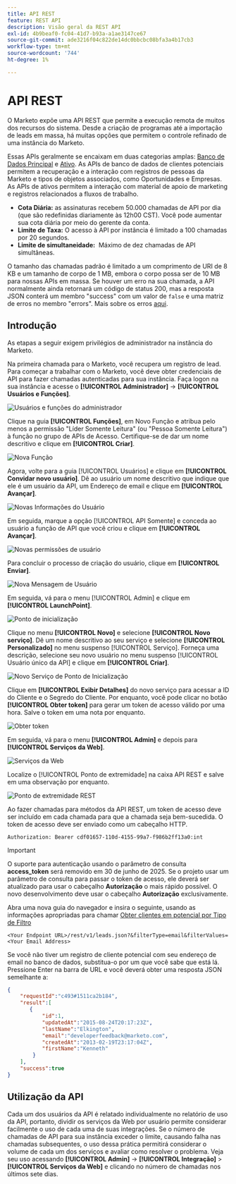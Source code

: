 ```yaml
---
title: API REST
feature: REST API
description: Visão geral da REST API
exl-id: 4b9beaf0-fc04-41d7-b93a-a1ae3147ce67
source-git-commit: ade3216f04c822de14dc0bbcbc08bfa3a4b17cb3
workflow-type: tm+mt
source-wordcount: '744'
ht-degree: 1%

---
```


# API REST

O Marketo expõe uma API REST que permite a execução remota de muitos dos recursos do sistema. Desde a criação de programas até a importação de leads em massa, há muitas opções que permitem o controle refinado de uma instância do Marketo.

Essas APIs geralmente se encaixam em duas categorias amplas: [Banco de Dados Principal](https://developer.adobe.com/marketo-apis/api/mapi/) e [Ativo](https://developer.adobe.com/marketo-apis/api/asset/). As APIs de banco de dados de clientes potenciais permitem a recuperação e a interação com registros de pessoas da Marketo e tipos de objetos associados, como Oportunidades e Empresas. As APIs de ativos permitem a interação com material de apoio de marketing e registros relacionados a fluxos de trabalho.

- **Cota Diária:** as assinaturas recebem 50.000 chamadas de API por dia (que são redefinidas diariamente às 12h00 CST). Você pode aumentar sua cota diária por meio do gerente da conta.
- **Limite de Taxa:** O acesso à API por instância é limitado a 100 chamadas por 20 segundos.
- **Limite de simultaneidade:**  Máximo de dez chamadas de API simultâneas.

O tamanho das chamadas padrão é limitado a um comprimento de URI de 8 KB e um tamanho de corpo de 1 MB, embora o corpo possa ser de 10 MB para nossas APIs em massa. Se houver um erro na sua chamada, a API normalmente ainda retornará um código de status 200, mas a resposta JSON conterá um membro &quot;success&quot; com um valor de `false` e uma matriz de erros no membro &quot;errors&quot;. Mais sobre os erros [aqui](error-codes.md).

## Introdução

As etapas a seguir exigem privilégios de administrador na instância do Marketo.

Na primeira chamada para o Marketo, você recupera um registro de lead. Para começar a trabalhar com o Marketo, você deve obter credenciais de API para fazer chamadas autenticadas para sua instância. Faça logon na sua instância e acesse o **[!UICONTROL Administrador]** -> **[!UICONTROL Usuários e Funções]**.

![Usuários e funções do administrador](assets/admin-users-and-roles.png)

Clique na guia **[!UICONTROL Funções]**, em Novo Função e atribua pelo menos a permissão &quot;Líder Somente Leitura&quot; (ou &quot;Pessoa Somente Leitura&quot;) à função no grupo de APIs de Acesso. Certifique-se de dar um nome descritivo e clique em **[!UICONTROL Criar]**.

![Nova Função](assets/new-role.png)

Agora, volte para a guia [!UICONTROL Usuários] e clique em **[!UICONTROL Convidar novo usuário]**. Dê ao usuário um nome descritivo que indique que ele é um usuário da API, um Endereço de email e clique em **[!UICONTROL Avançar]**.

![Novas Informações do Usuário](assets/new-user-info.png)

Em seguida, marque a opção [!UICONTROL API Somente] e conceda ao usuário a função de API que você criou e clique em **[!UICONTROL Avançar]**.

![Novas permissões de usuário](assets/new-user-permissions.png)

Para concluir o processo de criação do usuário, clique em **[!UICONTROL Enviar]**.

![Nova Mensagem de Usuário](assets/new-user-message.png)

Em seguida, vá para o menu [!UICONTROL Admin] e clique em **[!UICONTROL LaunchPoint]**.

![Ponto de inicialização](assets/admin-launchpoint.png)

Clique no menu **[!UICONTROL Novo]** e selecione **[!UICONTROL Novo serviço]**. Dê um nome descritivo ao seu serviço e selecione **[!UICONTROL Personalizado]** no menu suspenso [!UICONTROL Serviço]. Forneça uma descrição, selecione seu novo usuário no menu suspenso [!UICONTROL Usuário único da API] e clique em **[!UICONTROL Criar]**.

![Novo Serviço de Ponto de Inicialização](assets/admin-launchpoint-new-service.png)

Clique em **[!UICONTROL Exibir Detalhes]** do novo serviço para acessar a ID do Cliente e o Segredo do Cliente. Por enquanto, você pode clicar no botão **[!UICONTROL Obter token]** para gerar um token de acesso válido por uma hora. Salve o token em uma nota por enquanto.

![Obter token](assets/get-token.png)

Em seguida, vá para o menu **[!UICONTROL Admin]** e depois para **[!UICONTROL Serviços da Web]**.

![Serviços da Web](assets/admin-web-services.png)

Localize o [!UICONTROL Ponto de extremidade] na caixa API REST e salve em uma observação por enquanto.

![Ponto de extremidade REST](assets/admin-web-services-rest-endpoint-1.png)

Ao fazer chamadas para métodos da API REST, um token de acesso deve ser incluído em cada chamada para que a chamada seja bem-sucedida. O token de acesso deve ser enviado como um cabeçalho HTTP.

```
Authorization: Bearer cdf01657-110d-4155-99a7-f986b2ff13a0:int
```

>[!IMPORTANT]
>
>O suporte para autenticação usando o parâmetro de consulta **access_token** será removido em 30 de junho de 2025. Se o projeto usar um parâmetro de consulta para passar o token de acesso, ele deverá ser atualizado para usar o cabeçalho **Autorização** o mais rápido possível. O novo desenvolvimento deve usar o cabeçalho **Autorização** exclusivamente.

Abra uma nova guia do navegador e insira o seguinte, usando as informações apropriadas para chamar [Obter clientes em potencial por Tipo de Filtro](https://developer.adobe.com/marketo-apis/api/mapi/#tag/Leads/operation/getLeadsByFilterUsingGET)

```
<Your Endpoint URL>/rest/v1/leads.json?&filterType=email&filterValues=<Your Email Address>
```

Se você não tiver um registro de cliente potencial com seu endereço de email no banco de dados, substitua-o por um que você sabe que está lá. Pressione Enter na barra de URL e você deverá obter uma resposta JSON semelhante a:

```json
{
    "requestId":"c493#1511ca2b184",
    "result":[
       {
           "id":1,
           "updatedAt":"2015-08-24T20:17:23Z",
           "lastName":"Elkington",
           "email":"developerfeedback@marketo.com",
           "createdAt":"2013-02-19T23:17:04Z",
           "firstName":"Kenneth"
        }
    ],
    "success":true
}
```

## Utilização da API

Cada um dos usuários da API é relatado individualmente no relatório de uso da API, portanto, dividir os serviços da Web por usuário permite considerar facilmente o uso de cada uma de suas integrações. Se o número de chamadas de API para sua instância exceder o limite, causando falha nas chamadas subsequentes, o uso dessa prática permitirá considerar o volume de cada um dos serviços e avaliar como resolver o problema. Veja seu uso acessando **[!UICONTROL Admin]** -> **[!UICONTROL Integração]** > **[!UICONTROL Serviços da Web]** e clicando no número de chamadas nos últimos sete dias.
